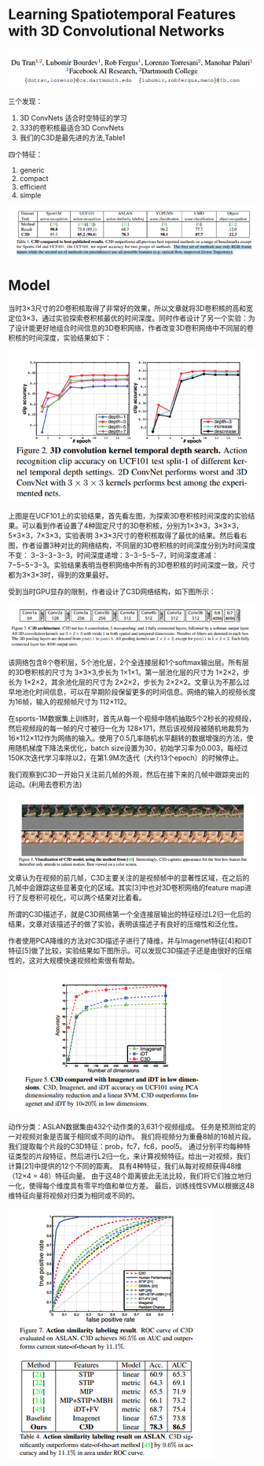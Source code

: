 # Learning Spatiotemporal Features with 3D Convolutional Networks
![author](./pic/author2.png) 

三个发现：

1. 3D ConvNets 适合时空特征的学习
2. 3*3*3的卷积核最适合3D ConvNets
3. 我们的C3D是最先进的方法,Table1

四个特征：

1. generic
2. compact
3. efficient
4. simple

![Table1](./pic/Table1.png) 

# Model
当时3×3尺寸的2D卷积核取得了非常好的效果，所以文章就将3D卷积核的高和宽定位3×3，通过实验探索卷积核最优的时间深度。同时作者设计了另一个实验：为了设计能更好地组合时间信息的3D卷积网络，作者改变3D卷积网络中不同层的卷积核的时间深度，实验结果如下：

![3D convolution kernel temporal depth search](./pic/Figure2.png) 

上图是在UCF101上的实验结果，首先看左图，为探索3D卷积核时间深度的实验结果。可以看到作者设置了4种固定尺寸的3D卷积核，分别为1×3×3，3×3×3，5×3×3，7×3×3，实验表明 3×3×3尺寸的卷积核取得了最优的结果。然后看右图，作者设置3种对比的网络结构，不同层的3D卷积核的时间深度分别为时间深度不变： 3−3−3−3−3，时间深度递增：3−3−5−5−7，时间深度递减：7−5−5−3−3。实验结果表明当卷积网络中所有的3D卷积核的时间深度一致，尺寸都为3×3×3时，得到的效果最好。

受到当时GPU显存的限制，作者设计了C3D网络结构，如下图所示：

![C3D architecture](./pic/Figure3.png) 

该网络包含8个卷积层，5个池化层，2个全连接层和1个softmax输出层。所有层的3D卷积核的尺寸为 3×3×3,步长为 1×1×1。第一层池化层的尺寸为 1×2×2，步长为 1×2×2，其余池化层的尺寸为 2×2×2，步长为 2×2×2。文章认为不那么过早地池化时间信息，可以在早期阶段保留更多的时间信息。网络的输入的视频长度为16帧，输入的视频帧尺寸为 112×112。

在sports-1M数据集上训练时，首先从每一个视频中随机抽取5个2秒长的视频段，然后视频段的每一帧的尺寸被归一化为 128×171，然后该视频段被随机地裁剪为 16×112×112作为网络的输入。使用了0.5几率随机水平翻转的数据增强的方法，使用随机梯度下降法来优化，batch size设置为30，初始学习率为0.003，每经过150K次迭代学习率除以2，在第1.9M次迭代（大约13个epoch）的时候停止。

我们观察到C3D一开始只关注前几帧的外观，然后在接下来的几帧中跟踪突出的运动。(利用去卷积方法) 

![Visualization of C3D model, using the method from](./pic/Figure4.png) 
文章认为在视频的前几帧，C3D主要关注的是视频帧中的显著性区域，在之后的几帧中会跟踪这些显著变化的区域。其实[3]中也对3D卷积网络的feature map进行了反卷积可视化，可以两个结果对比着看。

所谓的C3D描述子，就是C3D网络第一个全连接层输出的特征经过L2归一化后的结果，文章对该描述子的做了实验，表明该描述子有良好的压缩性和泛化性。

作者使用PCA降维的方法对C3D描述子进行了降维，并与Imagenet特征[4]和iDT特征[5]做了比较，实验结果如下图所示。可以发现C3D描述子还是由很好的压缩性的，这对大规模快速视频检索很有帮助。 

![C3D compared with Imagenet and iDT in low dimensions](./pic/Figure5.png) 

动作分类：ASLAN数据集由432个动作类的3,631个视频组成。 任务是预测给定的一对视频对象是否属于相同或不同的动作。 我们将视频分为重叠8帧的16帧片段。 我们提取每个片段的C3D特征：prob，fc7，fc6，pool5。 通过分别平均每种特征类型的片段特征，然后进行L2归一化，来计算视频特征。给出一对视频，我们计算[21]中提供的12个不同的距离。 具有4种特征，我们从每对视频获得48维（12×4 = 48）特征向量。 由于这48个距离彼此无法比较，我们将它们独立地归一化，使得每个维度具有零平均值和单位方差。 最后，训练线性SVM以根据这48维特征向量将视频对归类为相同或不同的。

![result](./pic/Figure7&Table4.png) 
